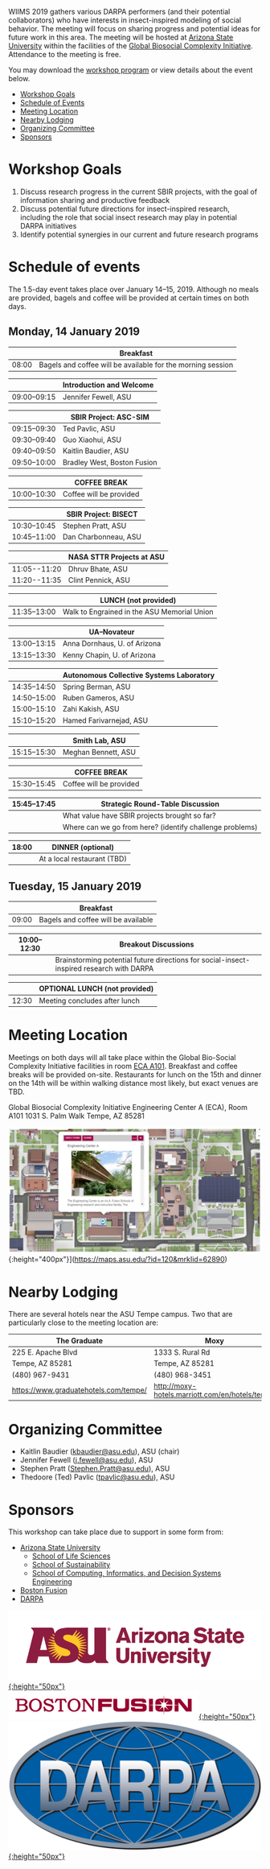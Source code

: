 WIIMS 2019 gathers various DARPA performers (and their potential collaborators) who have interests in insect-inspired modeling of social behavior. The meeting will focus on sharing progress and potential ideas for future work in this area. The meeting will be hosted at [Arizona State University](http://www.asu.edu/) within the facilities of the [Global Biosocial Complexity Initiative](https://complexity.asu.edu/). Attendance to the meeting is free.

You may download the [workshop program](WIIMS2019_program.pdf) or view details about the event below.

* [Workshop Goals](#workshop-goals)
* [Schedule of Events](#schedule-of-events)
* [Meeting Location](#meeting-location)
* [Nearby Lodging](#meeting-location)
* [Organizing Committee](#organizing-committee)
* [Sponsors](#sponsors)

# Workshop Goals

1. Discuss research progress in the current SBIR projects, with the goal of information sharing and productive feedback
1. Discuss potential future directions for insect-inspired research, including the role that social insect research may play in potential DARPA initiatives
1. Identify potential synergies in our current and future research programs

# Schedule of events

The 1.5-day event takes place over January 14–15, 2019. Although no meals are provided, bagels and coffee will be provided at certain times on both days.

## Monday, 14 January 2019

|             | Breakfast |
| ----------- | --------- |
| 08:00       | Bagels and coffee will be available for the morning session |

|             | Introduction and Welcome |
| ----------- | ------------------------ |
| 09:00–09:15 | Jennifer Fewell, ASU |

|             | SBIR Project: ASC-SIM |
| ----------- | --------------------- |
| 09:15–09:30 | Ted Pavlic, ASU |
| 09:30–09:40 | Guo Xiaohui, ASU |
| 09:40–09:50 | Kaitlin Baudier, ASU |
| 09:50–10:00 | Bradley West, Boston Fusion |

|             | COFFEE BREAK |
| ----------- | ------------ |
| 10:00–10:30 | Coffee will be provided |

|             | SBIR Project: BISECT |
| ----------- | -------------------- |
| 10:30–10:45 | Stephen Pratt, ASU |
| 10:45–11:00 | Dan Charbonneau, ASU |

|              | NASA STTR Projects at ASU |
| ------------ | ------------------------- |
| 11:05--11:20 | Dhruv Bhate, ASU |
| 11:20--11:35 | Clint Pennick, ASU |

|             | LUNCH (not provided) |
| ----------- | ------------------------- |
| 11:35–13:00 | Walk to Engrained in the ASU Memorial Union |

|             | UA–Novateur |
| ----------- | ----------- |
| 13:00–13:15 | Anna Dornhaus, U. of Arizona |
| 13:15–13:30 | Kenny Chapin, U. of Arizona |

|             | Autonomous Collective Systems Laboratory |
| ----------- | ---------------------------------------- |
| 14:35–14:50 | Spring Berman, ASU |
| 14:50–15:00 | Ruben Gameros, ASU |
| 15:00–15:10 | Zahi Kakish, ASU |
| 15:10–15:20 | Hamed Farivarnejad, ASU |

|             | Smith Lab, ASU |
| ----------- | -------------- |
| 15:15–15:30 | Meghan Bennett, ASU |

|             | COFFEE BREAK |
| ----------- | ------------ |
| 15:30–15:45 | Coffee will be provided |

| 15:45–17:45 | Strategic Round-Table Discussion |
| ----------- | -------------------------------- |
|             | What value have SBIR projects brought so far? |
|             | Where can we go from here? (identify challenge problems) |

| 18:00 | DINNER (optional) |
| ----------- | ------------ |
|             | At a local restaurant (TBD) |

## Tuesday, 15 January 2019

|             | Breakfast |
| ----------- | --------- |
| 09:00       | Bagels and coffee will be available |

| 10:00–12:30 | Breakout Discussions |
| ----------- | -------------------------------- |
|             | Brainstorming potential future directions for social-insect-inspired research with DARPA |

|             | OPTIONAL LUNCH (not provided) |
| ----------- | ------------------------- |
| 12:30 | Meeting concludes after lunch |

# Meeting Location

Meetings on both days will all take place within the Global Bio-Social Complexity Initiative facilities in room [ECA A101](https://maps.asu.edu/?id=120&mrkIid=62890). Breakfast and coffee breaks will be provided on-site. Restaurants for lunch on the 15th and dinner on the 14th will be within walking distance most likely, but exact venues are TBD.

Global Biosocial Complexity Initiative
Engineering Center A (ECA), Room A101
1031 S. Palm Walk
Tempe, AZ  85281

![Engineering Center A](eca.png){:height="400px"}](https://maps.asu.edu/?id=120&mrkIid=62890)


# Nearby Lodging

There are several hotels near the ASU Tempe campus. Two that are particularly close to the meeting location are:

| The Graduate                            | Moxy |
| --------------------------------------- | ---------------------------- |
| 225 E. Apache Blvd                      | 1333 S. Rural Rd             |
| Tempe, AZ  85281                        | Tempe, AZ  85281             |
| (480) 967-9431                          | (480) 968-3451               |
| <a target="_blank" href="https://www.graduatehotels.com/tempe/">https://www.graduatehotels.com/tempe/</a>   |  <a target="_blank" href="http://moxy-hotels.marriott.com/en/hotels/tempe">http://moxy-hotels.marriott.com/en/hotels/tempe</a>  |

# Organizing Committee

* Kaitlin Baudier ([kbaudier@asu.edu](mailto:kbaudier@asu.edu)), ASU (chair)
* Jennifer Fewell ([j.fewell@asu.edu](mailto:j.fewell@asu.edu)), ASU
* Stephen Pratt ([Stephen.Pratt@asu.edu](mailto:Stephen.Pratt@asu.edu)), ASU
* Thedoore (Ted) Pavlic ([tpavlic@asu.edu](mailto:tpavlic@asu.edu)), ASU

# Sponsors

This workshop can take place due to support in some form from:

* [Arizona State University](http://www.asu.edu/)
  * [School of Life Sciences](http://sols.asu.edu/)
  * [School of Sustainability](http://schoolofsustainability.asu.edu/)
  * [School of Computing, Informatics, and Decision Systems Engineering](http://cidse.engineering.asu.edu/)
* [Boston Fusion](http://bostonfusion.com/)
* [DARPA](http://www.darpa.mil/)

[![Arizona State University](asu_logo.png){:height="50px"}](http://www.asu.edu/)<br>
[![Boston Fusion](bf_logo.png){:height="50px"}](http://bostonfusion.com/)<br>
[![DARPA](darpa_logo.jpg){:height="50px"}](http://www.darpa.mil/)
